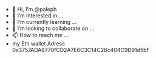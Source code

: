- 👋 Hi, I’m @paleph
- 👀 I’m interested in ...
- 🌱 I’m currently learning ...
- 💞️ I’m looking to collaborate on ...
- 📫 How to reach me ...
- my Eth wallet Adress 0x3757ADA8770fCD2A7E6C3C14C28c404C9D91d5bF

<!---
paleph/paleph is a ✨ special ✨ repository because its `README.md` (this file) appears on your GitHub profile.
You can click the Preview link to take a look at your changes.
--->
